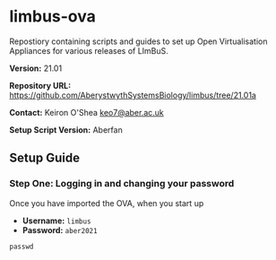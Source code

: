 # limbus-ova
Repostiory containing scripts and guides to set up Open Virtualisation Appliances
for various releases of LImBuS.

**Version:** 21.01

**Repository URL:** https://github.com/AberystwythSystemsBiology/limbus/tree/21.01a

**Contact:** Keiron O'Shea <keo7@aber.ac.uk>

**Setup Script Version:** Aberfan

## Setup Guide

### Step One: Logging in and changing your password

Once you have imported the OVA, when you start up 

- **Username:** `limbus`
- **Password:** `aber2021`

`passwd`

